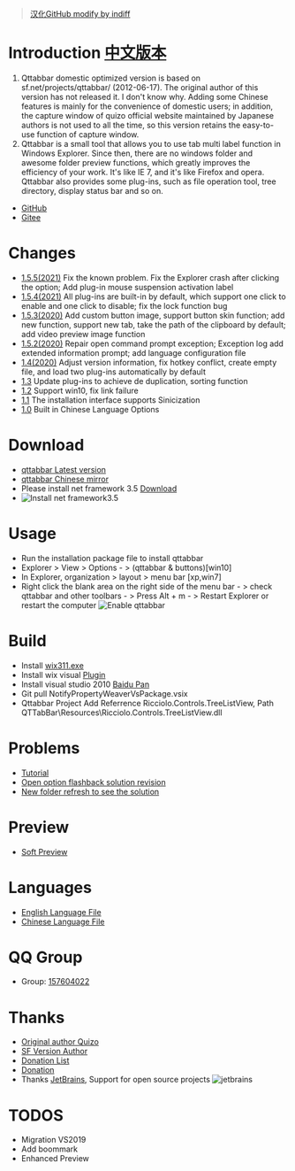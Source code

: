> [汉化GitHub modify by indiff](https://openuserjs.org/scripts/indiff/GitHub_%E6%B1%89%E5%8C%96%E6%8F%92%E4%BB%B6_(indiff)%E4%BF%AE%E6%94%B9)
# Introduction [中文版本](https://github.com/indiff/qttabbar/blob/master/README_zh.md)
1. Qttabbar domestic optimized version is based on sf.net/projects/qttabbar/ (2012-06-17). The original author of this version has not released it. I don't know why. Adding some Chinese features is mainly for the convenience of domestic users; in addition, the capture window of quizo official website maintained by Japanese authors is not used to all the time, so this version retains the easy-to-use function of capture window.
2. Qttabbar is a small tool that allows you to use tab multi label function in Windows Explorer. Since then, there are no windows folder and awesome folder preview functions, which greatly improves the efficiency of your work. It's like IE 7, and it's like Firefox and opera. Qttabbar also provides some plug-ins, such as file operation tool, tree directory, display status bar and so on.
- [GitHub](https://indiff.github.io/qttabbar)
- [Gitee](https://gitee.com/qwop/qttabbar)

# Changes
- [1.5.5(2021)](https://github.com/indiff/qttabbar/releases/tag/v1.5.5.2021-beta) Fix the known problem. Fix the Explorer crash after clicking the option; Add plug-in mouse suspension activation label
- [1.5.4(2021)](https://github.com/indiff/qttabbar/releases/tag/1.5.4-beta) All plug-ins are built-in by default, which support one click to enable and one click to disable; fix the lock function bug
- [1.5.3(2020)](https://github.com/indiff/qttabbar/releases/tag/1.5.3-beta) Add custom button image, support button skin function; add new function, support new tab, take the path of the clipboard by default; add video preview image function
- [1.5.2(2020)](https://github.com/indiff/qttabbar/releases/tag/1.5.2) Repair open command prompt exception; Exception log add extended information prompt; add language configuration file
- [1.4(2020)](https://github.com/indiff/qttabbar/releases/tag/1.4) Adjust version information, fix hotkey conflict, create empty file, and load two plug-ins automatically by default
- [1.3](https://github.com/indiff/qttabbar/releases/tag/1.3) Update plug-ins to achieve de duplication, sorting function
- [1.2](https://github.com/indiff/qttabbar/releases/tag/1.2) Support win10, fix link failure
- [1.1](https://github.com/indiff/qttabbar/releases/tag/1.1) The installation interface supports Sinicization
- [1.0](https://github.com/indiff/qttabbar/releases/tag/1.0) Built in Chinese Language Options

# Download
* [qttabbar Latest version](https://github.com/indiff/qttabbar/releases/tag/1.5.4-beta)
* [qttabbar Chinese mirror](https://gitee.com/qwop/qttabbar/attach_files)
* Please install net framework 3.5 [Download](https://www.microsoft.com/zh-CN/download/details.aspx?id=21)
* ![Install net framework3.5 ](https://user-images.githubusercontent.com/501276/84343198-16aedc00-abda-11ea-8872-a654d011631f.png)

# Usage
- Run the installation package file to install qttabbar 
- Explorer > View > Options - > (qttabbar & buttons)[win10]
- In Explorer, organization > layout > menu bar  [xp,win7]
- Right click the blank area on the right side of the menu bar - > check qttabbar and other toolbars - > Press Alt + m - > Restart Explorer or restart the computer
![Enable qttabbar](https://user-images.githubusercontent.com/501276/72576075-907fb980-3909-11ea-9dc2-9a1ea0ca2f8e.png)


# Build
* Install [wix311.exe](https://github.com/wixtoolset/wix3/releases)
* Install wix visual [Plugin](https://marketplace.visualstudio.com/items?itemName=WixToolset.WixToolsetVisualStudio2010Extension)  
* Install visual studio 2010  [Baidu Pan](https://pan.baidu.com/s/1sldAQmD#list/path=%2FVS%E4%BE%BF%E6%90%BA%E7%B2%BE%E7%AE%80%E7%89%88%E5%90%88%E9%9B%86)
* Git pull NotifyPropertyWeaverVsPackage.vsix
* Qttabbar Project Add Referrence Ricciolo.Controls.TreeListView, Path QTTabBar\Resources\Ricciolo.Controls.TreeListView.dll

# Problems
* [Tutorial](https://gitee.com/qwop/qttabbar/attach_files/581155/download)
* [Open option flashback solution revision](https://gitee.com/qwop/qttabbar/attach_files/581136/download)
* [New folder refresh to see the solution](https://gitee.com/qwop/qttabbar/attach_files/581159/download)

# Preview
* [Soft Preview](https://github.com/indiff/qttabbar/issues/3)

# Languages
* [English Language File](https://raw.githubusercontent.com/indiff/qttabbar/master/Lng_QTTabBar_en.xml)
* [Chinese Language File](https://raw.githubusercontent.com/indiff/qttabbar/master/Lng_QTTabBar_zh.xml)

# QQ Group
* Group: [157604022](https://qm.qq.com/cgi-bin/qm/qr?k=AGA5sh_6eCEYIwofpvazRxMFin8jmVI2&jump_from=webapi)

# Thanks
* [Original author Quizo](https://twitter.com/QTTabBar) 
* [SF Version Author](https://sourceforge.net/u/masamunexgp/profile)
* [Donation List](https://github.com/indiff/qttabbar/issues/27)
* [Donation](https://www.paypal.com/cgi-bin/webscr?cmd=_s-xclick&hosted_button_id=7YNCVL5P9ZDY8)
* Thanks [JetBrains](https://www.jetbrains.com/?from=QtTabBar), Support for open source projects
![jetbrains](https://images.gitee.com/uploads/images/2020/0714/114152_d335c2f1_416720.png "jetbrains.png")
# TODOS
* Migration VS2019
* Add boommark
* Enhanced Preview
